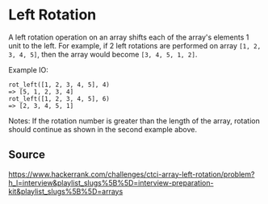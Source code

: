 # Left Rotation

A left rotation operation on an array shifts each of the array's elements 1 unit to the left. For example, if 2 left rotations are performed on array `[1, 2, 3, 4, 5]`, then the array would become `[3, 4, 5, 1, 2]`.

Example IO:
```
rot_left([1, 2, 3, 4, 5], 4)
=> [5, 1, 2, 3, 4]
rot_left([1, 2, 3, 4, 5], 6)
=> [2, 3, 4, 5, 1]
```

Notes:
If the rotation number is greater than the length of the array, rotation should continue as shown in the second example above.

## Source
<https://www.hackerrank.com/challenges/ctci-array-left-rotation/problem?h_l=interview&playlist_slugs%5B%5D=interview-preparation-kit&playlist_slugs%5B%5D=arrays>